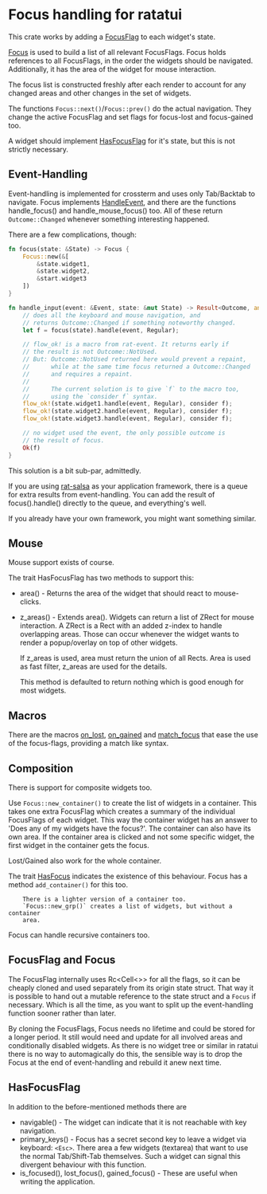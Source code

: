 # Focus handling for ratatui

This crate works by adding a [FocusFlag](crate::FocusFlag) to each widget's state.

[Focus](crate::Focus) is used to build a list of all relevant FocusFlags.
Focus holds references to all FocusFlags, in the order the widgets should
be navigated. Additionally, it has the area of the widget for mouse interaction.

The focus list is constructed freshly after each render to account
for any changed areas and other changes in the set of widgets.

The functions `Focus::next()`/`Focus::prev()` do the actual navigation.
They change the active FocusFlag and set flags for focus-lost and
focus-gained too.

A widget should implement [HasFocusFlag](crate::HasFocusFlag) for it's
state, but this is not strictly necessary.

## Event-Handling

Event-handling is implemented for crossterm and uses only Tab/Backtab
to navigate. Focus implements
[HandleEvent](https://docs.rs/rat-event/latest/rat_event/trait.HandleEvent.html),
and there are the functions handle_focus() and handle_mouse_focus() too.
All of these return `Outcome::Changed` whenever something interesting happened.

There are a few complications, though:

```rust ignore
fn focus(state: &State) -> Focus {
    Focus::new(&[
        &state.widget1,
        &state.widget2,
        &start.widget3
    ])
}

fn handle_input(event: &Event, state: &mut State) -> Result<Outcome, anyhow::Error> {
    // does all the keyboard and mouse navigation, and 
    // returns Outcome::Changed if something noteworthy changed. 
    let f = focus(state).handle(event, Regular);

    // flow_ok! is a macro from rat-event. It returns early if 
    // the result is not Outcome::NotUsed. 
    // But: Outcome::NotUsed returned here would prevent a repaint,
    //      while at the same time focus returned a Outcome::Changed
    //      and requires a repaint. 
    //      
    //      The current solution is to give `f` to the macro too, 
    //      using the `consider f` syntax. 
    flow_ok!(state.widget1.handle(event, Regular), consider f);
    flow_ok!(state.widget2.handle(event, Regular), consider f);
    flow_ok!(state.widget3.handle(event, Regular), consider f);

    // no widget used the event, the only possible outcome is
    // the result of focus.
    Ok(f)
}
```

This solution is a bit sub-par, admittedly.

If you are using [rat-salsa](https://crates.io/crates/rat-salsa) as your
application framework, there is a queue for extra results from event-handling.
You can add the result of focus().handle() directly to the queue, and
everything's well.

If you already have your own framework, you might want something similar.

## Mouse

Mouse support exists of course.

The trait HasFocusFlag has two methods to support this:

* area() - Returns the area of the widget that should react to mouse-clicks.
* z_areas() - Extends area(). Widgets can return a list of ZRect
  for mouse interaction. A ZRect is a Rect with an added z-index
  to handle overlapping areas. Those can occur whenever the widget wants
  to render a popup/overlay on top of other widgets.

  If z_areas is used, area must return the union of all Rects.
  Area is used as fast filter, z_areas are used for the details.

  This method is defaulted to return nothing which is good enough
  for most widgets.

## Macros

There are the macros [on_lost](crate::on_lost!), [on_gained](crate::on_gained!)
and [match_focus](crate::match_focus!) that ease the use of the focus-flags,
providing a match like syntax.

## Composition

There is support for composite widgets too.

Use `Focus::new_container()` to create the list of widgets in a container.
This takes one extra FocusFlag which creates a summary of the individual
FocusFlags of each widget. This way the container widget has an answer to
'Does any of my widgets have the focus?'. The container can also have
its own area. If the container area is clicked and not some specific widget,
the first widget in the container gets the focus.

Lost/Gained also work for the whole container.

The trait [HasFocus](crate::HasFocus) indicates the existence of this behaviour.
Focus has a method `add_container()` for this too.

        There is a lighter version of a container too. 
        `Focus::new_grp()` creates a list of widgets, but without a container
        area.

Focus can handle recursive containers too.

## FocusFlag and Focus

The FocusFlag internally uses Rc<Cell<>> for all the flags,
so it can be cheaply cloned and used separately from its origin
state struct. That way it is possible to hand out a mutable reference
to the state struct and a `Focus` if necessary. Which is all the
time, as you want to split up the event-handling function sooner
rather than later.

By cloning the FocusFlags, Focus needs no lifetime and
could be stored for a longer period. It still would need and
update for all involved areas and conditionally disabled widgets.
As there is no widget tree or similar in ratatui there is no
way to automagically do this, the sensible way is to drop the
Focus at the end of event-handling and rebuild it anew next time.

## HasFocusFlag

In addition to the before-mentioned methods there are

* navigable() - The widget can indicate that it is not reachable with
  key navigation.
* primary_keys() - Focus has a secret second key to leave a widget
  via keyboard: `<Esc>`. There area a few widgets (textarea) that want
  to use the normal Tab/Shift-Tab themselves. Such a widget can signal this
  divergent behaviour with this function.
* is_focused(), lost_focus(), gained_focus() - These are useful when
  writing the application. 

  